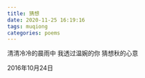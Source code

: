 ```yaml
---
title: 猜想
date: 2020-11-25 16:19:16
tags: muqiong
categories: poems
---
```

清清冷冷的晨雨中
我透过温婉的你
猜想秋的心意<!--more-->

2016年10月24日
